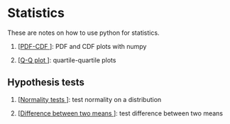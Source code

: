 # Statistics

These are notes on how to use python for statistics.   


1. [<a href="https://github.com/trangel/Data-Science/blob/master/statistics/PDF-CDF.ipynb">PDF-CDF </a>]: PDF and CDF plots with numpy

2. [<a href="https://github.com/trangel/Data-Science/blob/master/statistics/Q-Q plot.ipynb">Q-Q plot </a>]: quartile-quartile plots   

## Hypothesis tests   

1. [<a href="https://github.com/trangel/Data-Science/blob/master/statistics/Normality test.ipynb">Normality tests </a>]: test normality on a distribution 

2. [<a href="https://github.com/trangel/Data-Science/blob/master/statistics/Difference between means.ipynb">Difference between two means </a>]: test difference between two means 

